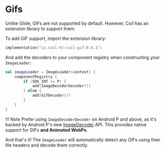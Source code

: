 # Gifs

Unlike Glide, GIFs are not supported by default. However, Coil has an extension library to support them.

To add GIF support, import the extension library:

```kotlin
implementation("io.coil-kt:coil-gif:0.6.1")
```

And add the decoders to your component registry when constructing your `ImageLoader`:

```kotlin
val imageLoader = ImageLoader(context) {
    componentRegistry {
        if (SDK_INT >= P) {
            add(ImageDecoderDecoder())
        } else {
            add(GifDecoder())
        }
    }
}
```

!!! Note
    Prefer using `ImageDecoderDecoder` on Android P and above, as it's backed by Android P's new [ImageDecoder](https://developer.android.com/reference/android/graphics/ImageDecoder) API. This provides native support for GIFs **and Animated WebPs**.

And that's it! The `ImageLoader` will automatically detect any GIFs using their file headers and decode them correctly.
